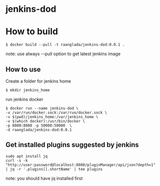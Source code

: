 # jenkins-dod

# How to build

```
$ docker build --pull -t raanglada/jenkins-dod:0.0.1 .
```

note: use always --pull option to get latest jenkins image

## How to use

Create a folder for jenkins home 
```
$ mkdir jenkins_home
```

run jenkins docker
```
$ docker run --name jenkins-dod \
-v /var/run/docker.sock:/var/run/docker.sock \
-v $(pwd)/jenkins_home:/var/jenkins_home \
-v $(which docker):/usr/bin/docker \
-p 8080:8080 -p 50000:50000  \
-d raanglada/jenkins-dod:0.0.1
```

## Get installed plugins suggested by jenkins

```
sudo apt install jq
curl -s -k "http://user:password@localhost:8080/pluginManager/api/json?depth=1"  | jq -r '.plugins[].shortName' | tee plugins
```

note: you should have jq installed first
